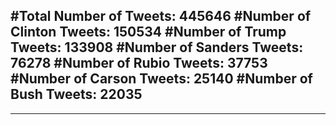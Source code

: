 #Total Number of Tweets: 445646 
#Number of Clinton Tweets: 150534
#Number of Trump Tweets: 133908
#Number of Sanders Tweets: 76278
#Number of Rubio Tweets: 37753
#Number of Carson Tweets: 25140
#Number of Bush Tweets: 22035
---
---
